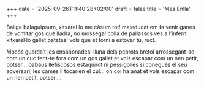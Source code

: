 +++
date = '2025-09-26T11:40:28+02:00'
draft = false
title = 'Mes Enlla'
+++

Baliga balaguipsum, xitxarel·lo me càsum tot! maleducat em fa venir ganes de vomitar gos que lladra, no mossega! colla de pallassos ves a l’infern! xitxarel·lo gallet patates! vols que et torni a estovar tu, ruc!.

Mocós guarda’t les ensabonades! lluna dels pebrots brètol arrossegant-se com un cuc fent-te fora com un gos gallet et vols escapar com un nen petit, potser… babaus llefiscosos estaquirot ni pessigolles si conegués el seu adversari, les cames li tocarien el cul… on coi ha anat et vols escapar com un nen petit, potser….